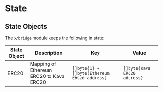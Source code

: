 # State

## State Objects

The `x/bridge` module keeps the following in state:

| State Object | Description                             | Key                                          | Value                        |
| ------------ | --------------------------------------- | -------------------------------------------- | ---------------------------- |
| ERC20        | Mapping of Ethereum ERC20 to Kava ERC20 | `[]byte{1} + []byte(Ethereum ERC20 address)` | `[]byte{Kava ERC20 address}` |

